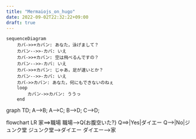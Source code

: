 ```yaml
---
title: "Mermaiojs_on_hugo"
date: 2022-09-02T22:32:22+09:00
draft: true
---
```


```mermaid
sequenceDiagram
    カバ->>+カバン: あなた，泳げまして？
    カバン-->>-カバ: いえ
    カバ->>+カバン: 空は飛べるんですの？
    カバン-->>-カバ: いえ
    カバ->>+カバン: じゃあ，足が速いとか？
    カバン-->>-カバ: いえ
    カバ->>カバン: あなた，何にもできないのねぇ
    loop
        カバン->>カバン: ううっ
    end
```
graph TD;
    A-->B;
    A-->C;
    B-->D;
    C-->D;

  flowchart LR
    家==>職場
    職場-->Q{お腹空いた?}
    Q==>|Yes|ダイエー
    Q-->|No|ジュンク堂
    ジュンク堂-->ダイエー
    ダイエー-->家